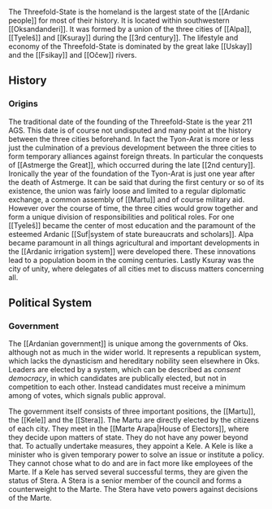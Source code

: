The Threefold-State is the homeland is the largest state of the [[Ardanic people]] for most of their history. It is located within southwestern [[Oksandanderi]]. It was formed by a union of the three cities of [[Alpa]], [[Tyeleš]] and [[Ksuray]] during the [[3rd century]]. The lifestyle and economy of the Threefold-State is dominated by the great lake [[Uskay]] and the [[Fsikay]] and [[Očew]] rivers. 

## History 

### Origins 
The traditional date of the founding of the Threefold-State is the year 211 AGS. This date is of course not undisputed and many point at the history between the three cities beforehand. In fact the Tyon-Arat is more or less just the culmination of a previous development between the three cities to form temporary alliances against foreign threats. In particular the conquests of [[Astmerge the Great]], which occurred during the late [[2nd century]]. Ironically the year of the foundation of the Tyon-Arat is just one year after the death of Astmerge. It can be said that during the first century or so of its existence, the union was fairly loose and limited to a regular diplomatic exchange, a common assembly of [[Martu]] and of course military aid. However over the course of time, the three cities would grow together and form a unique division of responsibilities and political roles. For one [[Tyeleš]] became the center of most education and the paramount of the esteemed Ardanic [[Suf|system of state bureaucrats and scholars]]. Alpa became paramount in all things agricultural and important developments in the [[Ardanic irrigation system]] were developed there. These innovations lead to a population boom in the coming centuries. Lastly Ksuray was the city of unity, where delegates of all cities met to discuss matters concerning all. 

## Political System
### Government
The [[Ardanian government]] is unique among the governments of Oks. although not as much in the wider world. It represents a republican system, which lacks the dynasticism and hereditary nobility seen elsewhere in Oks. 
Leaders are elected by a system, which can be described as *consent democracy*, in which candidates are publically elected, but not in competition to each other. Instead candidates must receive a minimum among of votes, which signals public approval. 

The government itself consists of three important positions, the [[Martu]], the [[Kele]] and the [[Stera]]. The Martu are directly elected by the citizens of each city. They meet in the [[Marte Arapa|House of Electors]], where they decide upon matters of state. They do not have any power beyond that. To actually undertake measures, they appoint a Kele. A Kele is like a minister who is given temporary power to solve an issue or institute a policy. They cannot chose what to do and are in fact more like employees of the Marte. If a Kele has served several successful terms, they are given the status of Stera. A Stera is a senior member of the council and forms a counterweight to the Marte. The Stera have veto powers against decisions of the Marte. 
